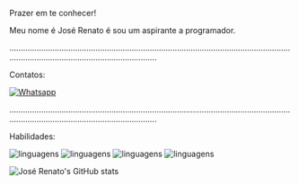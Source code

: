Prazer em te conhecer!

Meu nome é José Renato é sou um aspirante a programador.

.............................................................................................................................................................................................

Contatos: 

[![Whatsapp](https://img.shields.io/badge/WhatsApp-25D366?style=for-the-badge&logo=whatsapp&logoColor=white)](https://wa.me/5564981768600) 

.............................................................................................................................................................................................

Habilidades:

![linguagens](https://img.shields.io/badge/HTML-239120?style=for-the-badge&logo=html5&logoColor=white)     ![linguagens](https://img.shields.io/badge/CSS-239120?&style=for-the-badge&logo=css3&logoColor=white)    ![linguagens](https://img.shields.io/badge/PHP-777BB4?style=for-the-badge&logo=php&logoColor=white)    ![linguagens](	https://img.shields.io/badge/MySQL-00000F?style=for-the-badge&logo=mysql&logoColor=white) 

![José Renato's GitHub stats](https://github-readme-stats.vercel.app/api?username=crepera20&show_icons=true&theme=dracula)
